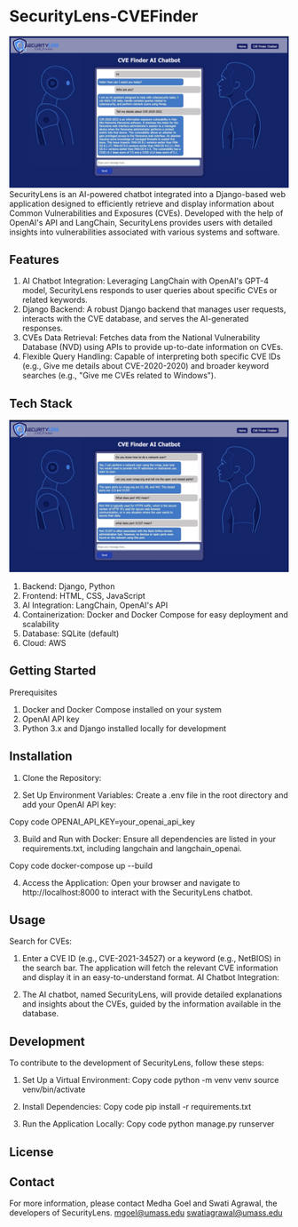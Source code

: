 # SecurityLens-CVEFinder

![AI-powered Chatbot](SecurityLens/static/images/AI_1.jpeg "SecurityLens Chatbot")
SecurityLens is an AI-powered chatbot integrated into a Django-based web application designed to efficiently retrieve and display information about Common Vulnerabilities and Exposures (CVEs). Developed with the help of OpenAI's API and LangChain, SecurityLens provides users with detailed insights into vulnerabilities associated with various systems and software.

## Features

1. AI Chatbot Integration: Leveraging LangChain with OpenAI's GPT-4 model, SecurityLens responds to user queries about specific CVEs or related keywords.
2. Django Backend: A robust Django backend that manages user requests, interacts with the CVE database, and serves the AI-generated responses.
3. CVEs Data Retrieval: Fetches data from the National Vulnerability Database (NVD) using APIs to provide up-to-date information on CVEs.
4. Flexible Query Handling: Capable of interpreting both specific CVE IDs (e.g., Give me details about CVE-2020-2020) and broader keyword searches (e.g., "Give me CVEs related to Windows").

## Tech Stack

![Tech Stack](SecurityLens/static/images/AI_2.jpeg "Django, Python, Docker, AWS")

1. Backend: Django, Python
2. Frontend: HTML, CSS, JavaScript
3. AI Integration: LangChain, OpenAI's API
4. Containerization: Docker and Docker Compose for easy deployment and scalability
5. Database: SQLite (default)
6. Cloud: AWS


## Getting Started
Prerequisites
1. Docker and Docker Compose installed on your system
2. OpenAI API key
3. Python 3.x and Django installed locally for development

## Installation
1. Clone the Repository:

<!--Copy code
git clone https://github.com/yourusername/SecurityLens.git
cd SecurityLens -->

2. Set Up Environment Variables: 
Create a .env file in the root directory and add your OpenAI API key:

Copy code 
OPENAI_API_KEY=your_openai_api_key

3. Build and Run with Docker: 
Ensure all dependencies are listed in your requirements.txt, including langchain and langchain_openai.

Copy code
docker-compose up --build

4. Access the Application: 
Open your browser and navigate to http://localhost:8000 to interact with the SecurityLens chatbot.


## Usage
Search for CVEs:

1. Enter a CVE ID (e.g., CVE-2021-34527) or a keyword (e.g., NetBIOS) in the search bar.
The application will fetch the relevant CVE information and display it in an easy-to-understand format.
AI Chatbot Integration:

2. The AI chatbot, named SecurityLens, will provide detailed explanations and insights about the CVEs, guided by the information available in the database.

## Development
To contribute to the development of SecurityLens, follow these steps:

1. Set Up a Virtual Environment:
Copy code
python -m venv venv
source venv/bin/activate  <!-- On Windows use `venv\Scripts\activate` -->

2. Install Dependencies:
Copy code
pip install -r requirements.txt

3. Run the Application Locally:
Copy code
python manage.py runserver


## License
<!--This project is licensed under the MIT License. -->

## Contact
For more information, please contact Medha Goel and Swati Agrawal, the developers of SecurityLens.
mgoel@umass.edu
swatiagrawal@umass.edu